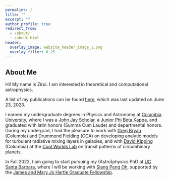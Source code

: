 ```yaml
---
permalink: /
title: ""
excerpt: ""
author_profile: true
redirect_from: 
  - /about/
  - /about.html
header:
  overlay_image: website_header_image_1.png
  overlay_filter: 0.25
---
```


## About Me

Hi! My name is Zirui. I am interested in theoretical and computational astrophysics. 

A list of my publications can be found [here](https://ziruichen11.github.io/publications/), which was last updated on June 23, 2023.

I earned my undergraduate degrees in Physics and Astronomy at [Columbia University](https://www.columbia.edu/), where I was a [John Jay Scholar](https://www.college.columbia.edu/alumni/jj-scholars-program), a [Junior Phi Beta Kappa](https://www.pbk.org/), and graduated with latin honors (Summa Cum Laude) and departmental honors. During my undergrad, I had the pleasure to work with [Greg Bryan](http://user.astro.columbia.edu/~gbryan/Site/home.html) (Columbia) and [Drummond Fielding](https://dfielding14.github.io/) ([CCA](https://www.simonsfoundation.org/flatiron/center-for-computational-astrophysics/)) on developing analytic models for turbulent radiative mixing layers in galaxies, and with [David Kipping](http://user.astro.columbia.edu/~dkipping/index.html) (Columbia) at the [Cool Worlds Lab](https://www.coolworldslab.com/) on transit patterns of circumbinary planets. 

In Fall 2022, I am going to start pursuing my (Astro)physics PhD at [UC Santa Barbara](https://www.physics.ucsb.edu/), where I will be working with [Siang Peng Oh](http://web.physics.ucsb.edu/~peng/), supported by the [James and Mary Jo Hartle Graduate Fellowship](https://giving.ucsb.edu/Funds/Give?id=348).
